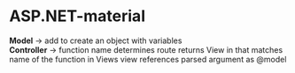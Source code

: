 
# ASP.NET-material

**Model** -> add to create an object with variables <br>
**Controller** -> function name determines route
returns View in that matches name of the function in Views
view references parsed argument as @model
